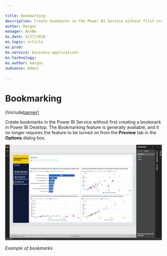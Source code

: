 ```yaml
---

title: Bookmarking
description: Create bookmarks in the Power BI Service without first creating a bookmark in Power BI Desktop.
author: MargoC
manager: AnnBe
ms.date: 4/27/2018
ms.topic: article
ms.prod: 
ms.service: business-applications
ms.technology: 
ms.author: margoc
audience: Admin

---
```

#  Bookmarking




[!include[banner](../../../includes/banner.md)]

Create bookmarks in the Power BI Service without first creating a bookmark in
Power BI Desktop. The Bookmarking feature is generally available, and it no
longer requires the feature to be turned on from the **Preview** tab in the
**Options** dialog box.

![A screenshot showing an example of bookmarks](media/bookmarking-1.png "A screenshot showing an example of bookmarks")
<!-- picture -->


*Example of bookmarks*
